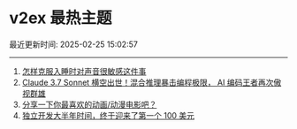 # v2ex 最热主题

最近更新时间: 2025-02-25 15:02:57

--- 
1. [怎样克服入睡时对声音很敏感这件事](https://www.v2ex.com/t/1113983) 
2. [Claude 3.7 Sonnet 横空出世！混合推理暴击编程极限， AI 编码王者再次傲视群雄](https://www.v2ex.com/t/1113979) 
3. [分享一下你最喜欢的动画/动漫电影吧？](https://www.v2ex.com/t/1113997) 
4. [独立开发大半年时间，终于迎来了第一个 100 美元](https://www.v2ex.com/t/1114017) 
